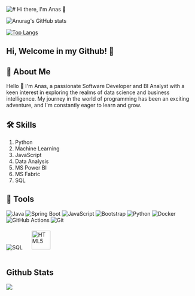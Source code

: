 ![ # Hi there, I'm Anas 👋](https://github.com/anasm20/anasm20/assets/112882511/2bd71b9c-1950-4a5c-9c05-783526ac9649)

![Anurag's GitHub stats](https://github-readme-stats.vercel.app/api?username=anasm20&theme=vision-friendly-dark&show_icons=true)

[![Top Langs](https://github-readme-stats.vercel.app/api/top-langs/?username=anasm20&layout=pie)](https://github.com/anasm20)

## Hi, Welcome in my Github! 👋


## 🚀 About Me
Hello 👋 I'm Anas, a passionate Software Developer and BI Analyst with a keen interest in exploring the realms of data science and business intelligence. My journey in the world of programming has been an exciting adventure, and I'm constantly eager to learn and grow. 


## 🛠 Skills
1. Python
2. Machine Learning
3. JavaScript
4. Data Analysis
5. MS Power BI
6. MS Fabric
7. SQL

## 🔧 Tools

![Java](https://img.icons8.com/color/48/000000/java-coffee-cup-logo.png) 
![Spring Boot](https://img.icons8.com/color/48/000000/spring-logo.png) 
![JavaScript](https://img.icons8.com/color/48/000000/javascript.png)
![Bootstrap](https://img.icons8.com/color/48/000000/bootstrap.png)
![Python](https://img.icons8.com/color/48/000000/python.png)
![Docker](https://img.icons8.com/color/48/000000/docker.png)
![GitHub Actions](https://img.icons8.com/color/48/000000/github.png)
![Git](https://img.icons8.com/color/48/000000/git.png)   
![SQL](https://img.icons8.com/color/48/000000/sql.png) 
<a href="https://en.wikipedia.org/wiki/HTML5" target="_blank"><img style="margin: 20px" src="https://profilinator.rishav.dev/skills-assets/html5-original-wordmark.svg" alt="HTML5" height="50" /></a>


## Github Stats  
<div align="center">
<img src="https://komarev.com/ghpvc/?username=anasm20&&style=flat-square" align="left" />
</div>  

<br />
